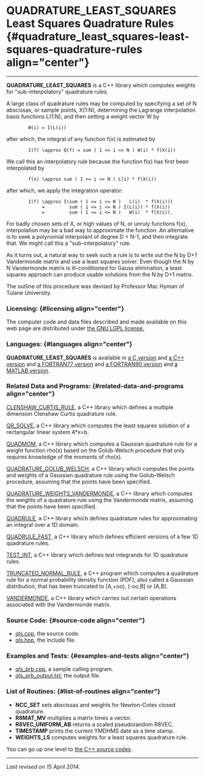 QUADRATURE\_LEAST\_SQUARES\
Least Squares Quadrature Rules {#quadrature_least_squares-least-squares-quadrature-rules align="center"}
==============================

------------------------------------------------------------------------

**QUADRATURE\_LEAST\_SQUARES** is a C++ library which computes weights
for "sub-interpolatory" quadrature rules.

A large class of quadrature rules may be computed by specifying a set of
N abscissas, or sample points, X(1:N), determining the Lagrange
interpolation basis functions L(1:N), and then setting a weight vector W
by

            W(i) = I(L(i))
          

after which, the integral of any function f(x) is estimated by

            I(f) \approx Q(f) = sum ( 1 <= i <= N ) W(i) * f(X(i))
          

We call this an interpolatory rule because the function f(x) has first
been interpolated by

            f(x) \approx sum ( 1 <= i <= N ) L(i) * f(X(i))
          

after which, we apply the integration operator:

            I(f) \approx I(sum ( 1 <= i <= N )   L(i)  * f(X(i)))
                 =         sum ( 1 <= i <= N ) I(L(i)) * f(X(i))
                 =         sum ( 1 <= i <= N )   W(i)  * f(X(i)).
          

For badly chosen sets of X, or high values of N, or unruly functions
f(x), interpolation may be a bad way to approximate the function. An
alternative is to seek a polynomial interpolant of degree D &lt; N-1,
and then integrate that. We might call this a "sub-interpolatory" rule.

As it turns out, a natural way to seek such a rule is to write out the N
by D+1 Vandermonde matrix and use a least squares solver. Even though
the N by N Vandermonde matrix is ill-conditioned for Gauss elimination,
a least squares approach can produce usable solutions from the N by D+1
matrix.

The outline of this procedure was devised by Professor Mac Hyman of
Tulane University.

### Licensing: {#licensing align="center"}

The computer code and data files described and made available on this
web page are distributed under [the GNU LGPL
license.](../../txt/gnu_lgpl.txt)

### Languages: {#languages align="center"}

**QUADRATURE\_LEAST\_SQUARES** is available in [a C
version](../../c_src/quadrature_least_squares/quadrature_least_squares.html)
and [a C++
version](../../cpp_src/quadrature_least_squares/quadrature_least_squares.html)
and [a FORTRAN77
version](../../f77_src/quadrature_least_squares/quadrature_least_squares.html)
and [a FORTRAN90
version](../../f_src/quadrature_least_squares/quadrature_least_squares.html)
and [a MATLAB
version](../../m_src/quadrature_least_squares/quadrature_least_squares.html).

### Related Data and Programs: {#related-data-and-programs align="center"}

[CLENSHAW\_CURTIS\_RULE](../../cpp_src/clenshaw_curtis_rule/clenshaw_curtis_rule.html),
a C++ library which defines a multiple dimension Clenshaw Curtis
quadrature rule.

[QR\_SOLVE](../../cpp_src/qr_solve/qr_solve.html), a C++ library which
computes the least squares solution of a rectangular linear system
A\*x=b.

[QUADMOM](../../cpp_src/quadmom/quadmom.html), a C++ library which
computes a Gaussian quadrature rule for a weight function rho(x) based
on the Golub-Welsch procedure that only requires knowledge of the
moments of rho(x).

[QUADRATURE\_GOLUB\_WELSCH](../../cpp_src/quadrature_golub_welsch/quadrature_golub_welsch.html),
a C++ library which computes the points and weights of a Gaussian
quadrature rule using the Golub-Welsch procedure, assuming that the
points have been specified.

[QUADRATURE\_WEIGHTS\_VANDERMONDE](../../cpp_src/quadrature_weights_vandermonde/quadrature_weights_vandermonde.html),
a C++ library which computes the weights of a quadrature rule using the
Vandermonde matrix, assuming that the points have been specified.

[QUADRULE](../../cpp_src/quadrule/quadrule.html), a C++ library which
defines quadrature rules for approximating an integral over a 1D domain.

[QUADRULE\_FAST](../../cpp_src/quadrule_fast/quadrule_fast.html), a C++
library which defines efficient versions of a few 1D quadrature rules.

[TEST\_INT](../../cpp_src/test_int/test_int.html), a C++ library which
defines test integrands for 1D quadrature rules.

[TRUNCATED\_NORMAL\_RULE](../../cpp_src/truncated_normal_rule/truncated_normal_rule.html),
a C++ program which computes a quadrature rule for a normal probability
density function (PDF), also called a Gaussian distribution, that has
been truncated to \[A,+oo), (-oo,B\] or \[A,B\].

[VANDERMONDE](../../cpp_src/vandermonde/vandermonde.html), a C++ library
which carries out certain operations associated with the Vandermonde
matrix.

### Source Code: {#source-code align="center"}

-   [qls.cpp](qls.cpp), the source code.
-   [qls.hpp](qls.hpp), the include file.

### Examples and Tests: {#examples-and-tests align="center"}

-   [qls\_prb.cpp](qls_prb.cpp), a sample calling program.
-   [qls\_prb\_output.txt](qls_prb_output.txt), the output file.

### List of Routines: {#list-of-routines align="center"}

-   **NCC\_SET** sets abscissas and weights for Newton-Cotes closed
    quadrature.
-   **R8MAT\_MV** multiplies a matrix times a vector.
-   **R8VEC\_UNIFORM\_AB** returns a scaled pseudorandom R8VEC.
-   **TIMESTAMP** prints the current YMDHMS date as a time stamp.
-   **WEIGHTS\_LS** computes weights for a least squares quadrature
    rule.

You can go up one level to [the C++ source codes](../cpp_src.html).

------------------------------------------------------------------------

*Last revised on 15 April 2014.*
